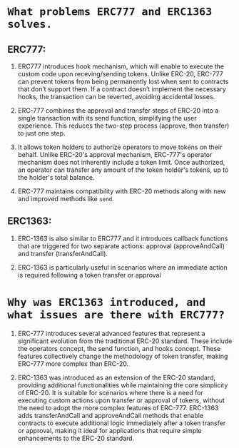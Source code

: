 # `What problems ERC777 and ERC1363 solves.`
## ERC777:

1. ERC777 introduces hook mechanism, which will enable to execute the custom code upon receving/sending tokens. Unlike ERC-20, ERC-777 can prevent tokens from being permanently lost when sent to contracts that don’t support them. If a contract doesn’t implement the necessary hooks, the transaction can be reverted, avoiding accidental losses.
   
2. ERC-777 combines the approval and transfer steps of ERC-20 into a single transaction with its send function, simplifying the user experience. This reduces the two-step process (approve, then transfer) to just one step.
   
3.  It allows token holders to authorize operators to move tokens on their behalf. Unlike ERC-20's approval mechanism, ERC-777's operator mechanism does not inherently include a token limit. Once authorized, an operator can transfer any amount of the token holder's tokens, up to the holder's total balance.
   
4. ERC-777 maintains compatibility with ERC-20 methods along with new and improved methods like `send`.

## ERC1363:

1. ERC-1363 is also similar to ERC777 and it introduces callback functions that are triggered for two separate actions: approval (approveAndCall) and transfer (transferAndCall).

2. ERC-1363 is particularly useful in scenarios where an immediate action is required following a token transfer or approval


# `Why was ERC1363 introduced, and what issues are there with ERC777?`

1. ERC-777 introduces several advanced features that represent a significant evolution from the traditional ERC-20 standard. These include the operators concept, the send function, and hooks concept. These features collectively change the methodology of token transfer, making ERC-777 more complex than ERC-20.

2. ERC-1363 was introduced as an extension of the ERC-20 standard, providing additional functionalities while maintaining the core simplicity of ERC-20. It is suitable for scenarios where there is a need for executing custom actions upon transfer or approval of tokens, without the need to adopt the more complex features of ERC-777. ERC-1363 adds transferAndCall and approveAndCall methods that enable contracts to execute additional logic immediately after a token transfer or approval, making it ideal for applications that require simple enhancements to the ERC-20 standard.